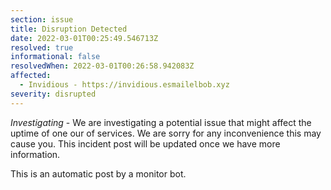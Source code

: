 ```yaml
---
section: issue
title: Disruption Detected
date: 2022-03-01T00:25:49.546713Z
resolved: true
informational: false
resolvedWhen: 2022-03-01T00:26:58.942083Z
affected:
  - Invidious - https://invidious.esmailelbob.xyz
severity: disrupted
---
```

*Investigating* - We are investigating a potential issue that might affect the uptime of one our of services. We are sorry for any inconvenience this may cause you. This incident post will be updated once we have more information.

This is an automatic post by a monitor bot.
        